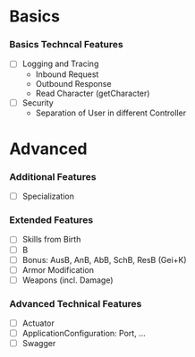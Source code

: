 # Basics

### Basics Techncal Features
- [ ] Logging and Tracing
    - Inbound Request
    - Outbound Response
    - Read Character (getCharacter)
- [ ] Security
    - Separation of User in different Controller

# Advanced

### Additional Features
- [ ] Specialization

### Extended Features
- [ ] Skills from Birth
- [ ] B
- [ ] Bonus: AusB, AnB, AbB, SchB, ResB (Gei+K)
- [ ] Armor Modification
- [ ] Weapons (incl. Damage)

### Advanced Technical Features
- [ ] Actuator
- [ ] ApplicationConfiguration: Port, ...
- [ ] Swagger
